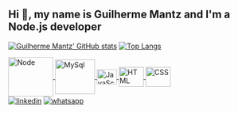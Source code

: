 <h2>Hi 👋, my name is Guilherme Mantz and I'm a Node.js developer</h2>

[![Guilherme Mantz' GitHub stats](https://github-readme-stats.vercel.app/api?username=Guilherme-Mantz&show_icons=true&theme=midnight-purple)](https://github.com/Guilherme-Mantz)
[![Top Langs](https://github-readme-stats.vercel.app/api/top-langs/?username=Guilherme-Mantz&layout=compact&theme=midnight-purple)](https://github.com/Guilherme-Mantz)

<div style="display: inline_block">
  <a href="https://github.com/Guilherme-Mantz">
  <img align="center" alt="Node" height="80" width="90" src="https://cdn.jsdelivr.net/gh/devicons/devicon/icons/nodejs/nodejs-original-wordmark.svg" />
  <img align="center" alt="MySql" height="70" width="80" src="https://cdn.jsdelivr.net/gh/devicons/devicon/icons/mysql/mysql-original-wordmark.svg" />
  <img align="center" alt="JavaScript" height="30" width="40" src="https://cdn.jsdelivr.net/gh/devicons/devicon/icons/javascript/javascript-original.svg" />
  <img align="center" alt="HTML" height="40" width="50" src="https://cdn.jsdelivr.net/gh/devicons/devicon/icons/html5/html5-original-wordmark.svg" />
  <img align="center" alt="CSS" height="40" width="50" src="https://cdn.jsdelivr.net/gh/devicons/devicon/icons/css3/css3-original-wordmark.svg" />
  </a>
</div>

<div>
  <a href="https://www.linkedin.com/in/guilherme-mantz-bb940420b/"><img src="https://img.shields.io/badge/LinkedIn-0077B5?style=for-the-badge&logo=linkedin&logoColor=white" alt="linkedin"></a>
  <a href="https://wa.me/+55(19)971672128"><img src="https://img.shields.io/badge/WhatsApp-25D366?style=for-the-badge&logo=whatsapp&logoColor=white" alt="whatsapp"></a>
</div>
